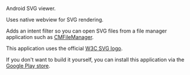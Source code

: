 Android SVG viewer.

Uses native webview for SVG rendering.

Adds an intent filter so you can open SVG files from a file manager application
such as [CMFileManager](https://github.com/jruesga/CMFileManager).

This application uses the official [W3C SVG logo](http://www.w3.org/2009/08/svg-logos.html).

If you don't want to build it yourself, you can install this application via
the [Google Play
store](https://play.google.com/store/apps/details?id=biz.codefuture.svgviewer).
